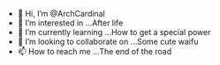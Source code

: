 - 👋 Hi, I’m @ArchCardinal
- 👀 I’m interested in ...After life
- 🌱 I’m currently learning ...How to get a special power
- 💞️ I’m looking to collaborate on ...Some cute waifu 
- 📫 How to reach me ...The end of the road 

<!---
ArchCardinal/ArchCardinal is a ✨ special ✨ repository because its `README.md` (this file) appears on your GitHub profile.
You can click the Preview link to take a look at your changes.
--->
